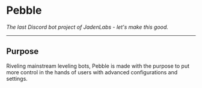 # Pebble
*The last Discord bot project of JadenLabs - let's make this good.*

---

## Purpose
Riveling mainstream leveling bots, Pebble is made with the purpose to put more control in the hands of users with advanced configurations and settings.

